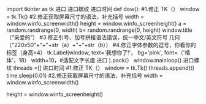 import tkinter as tk
进口
进口螺纹
进口时间
def dow():
#1.修正 TK（）
window = tk.Tk()
#2.修正获取屏幕尺寸的语法，补充括号
width = window.winfo_screenwidth()
height = window.winfo_screenheight()
a = random.randrange(0, width)
b= random.randrange(0, height)
window.title（“亲爱的”）
#3.修正引号、加号拼接语法错误，统一中文/英文符号
几何（"220x50"+"+"+str（a）+"+"+str（b））
#4.修正字体参数的逗号，你看你的标签（身高=4）
    tk.Label(window,
text='我想你了!'，
         bg='pink',
font=（'楷体'，18）
width=10，#适配文字长度
进口
         ).pack(）
   window.mainloop()
进口螺纹
threads =[]
进口时间
#1.修正 TK（）
window = tk.Tk()
    threads.append(t)
    time.sleep(0.01)
#2.修正获取屏幕尺寸的语法，补充括号
width = window.winfo_screenwidth()

height = window.winfo_screenheight()
